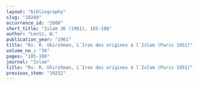 ```yaml
---
layout: "bibliography"
slug: "10249"
occurrence_id: "2008"
short_title: "Islam 36 (1961), 185-186"
author: "Lentz, W."
publication_year: "1961"
title: "Rv. R. Ghirshman, L´Iran des origines à l´Islam (Paris 1951)"
volume_no_: "36"
pages: "185-186"
journal: "Islam"
title: "Rv. R. Ghirshman, L´Iran des origines à l´Islam (Paris 1951)"
previous_item: "10252"
---
```

